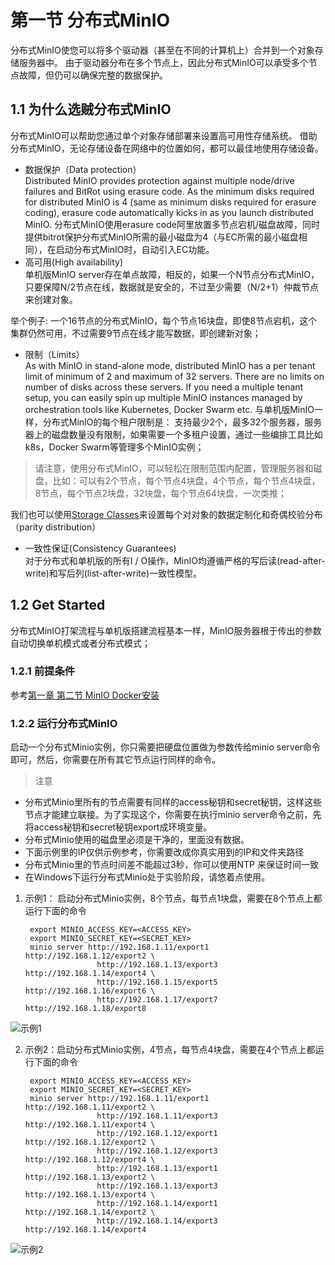 # 第一节 分布式MinIO
分布式MinIO使您可以将多个驱动器（甚至在不同的计算机上）合并到一个对象存储服务器中。 由于驱动器分布在多个节点上，因此分布式MinIO可以承受多个节点故障，但仍可以确保完整的数据保护。

## 1.1 为什么选贼分布式MinIO
分布式MinIO可以帮助您通过单个对象存储部署来设置高可用性存储系统。 借助分布式MinIO，无论存储设备在网络中的位置如何，都可以最佳地使用存储设备。

- 数据保护（Data protection）<br>
Distributed MinIO provides protection against multiple node/drive failures and BitRot using erasure code. As the minimum disks required for distributed MinIO is 4 (same as minimum disks required for erasure coding), erasure code automatically kicks in as you launch distributed MinIO.
分布式MinIO使用erasure code阿里放置多节点宕机/磁盘故障，同时提供bitrot保护分布式MinIO所需的最小磁盘为4（与EC所需的最小磁盘相同），在启动分布式MinIO时，自动引入EC功能。
- 高可用(High availability)<br>
单机版MinIO server存在单点故障，相反的，如果一个N节点分布式MinIO，只要保障N/2节点在线，数据就是安全的，不过至少需要（N/2+1）仲裁节点来创建对象。

举个例子: 一个16节点的分布式MinIO，每个节点16块盘，即使8节点宕机，这个集群仍然可用，不过需要9节点在线才能写数据，即创建新对象；
- 限制（Limits）<br>
As with MinIO in stand-alone mode, distributed MinIO has a per tenant limit of minimum of 2 and maximum of 32 servers. There are no limits on number of disks across these servers. If you need a multiple tenant setup, you can easily spin up multiple MinIO instances managed by orchestration tools like Kubernetes, Docker Swarm etc.
与单机版MinIO一样，分布式MinIO的每个租户限制是： 支持最少2个，最多32个服务器，服务器上的磁盘数量没有限制，如果需要一个多租户设置，通过一些编排工具比如k8s，Docker Swarm等管理多个MinIO实例；

>请注意，使用分布式MinIO，可以轻松在限制范围内配置，管理服务器和磁盘，比如：可以有2个节点，每个节点4块盘，4个节点，每个节点4块盘，8节点，每个节点2块盘，32块盘，每个节点64块盘，一次类推；

我们也可以使用[Storage Classes](https://github.com/minio/minio/tree/master/docs/erasure/storage-class)来设置每个对对象的数据定制化和奇偶校验分布（parity distribution）
- 一致性保证(Consistency Guarantees)<br>
对于分布式和单机版的所有I / O操作，MinIO均遵循严格的写后读(read-after-write)和写后列(list-after-write)一致性模型。

## 1.2 Get Started
分布式MinIO打架流程与单机版搭建流程基本一样，MinIO服务器根于传出的参数自动切换单机模式或者分布式模式；

### 1.2.1 前提条件
参考[第一章 第二节 MinIO Docker安装](/section1/install.md)

### 1.2.2 运行分布式MinIO
启动一个分布式Minio实例，你只需要把硬盘位置做为参数传给minio server命令即可，然后，你需要在所有其它节点运行同样的命令。

>注意
- 分布式Minio里所有的节点需要有同样的access秘钥和secret秘钥，这样这些节点才能建立联接。为了实现这个，你需要在执行minio server命令之前，先将access秘钥和secret秘钥export成环境变量。
- 分布式Minio使用的磁盘里必须是干净的，里面没有数据。
- 下面示例里的IP仅供示例参考，你需要改成你真实用到的IP和文件夹路径
- 分布式Minio里的节点时间差不能超过3秒，你可以使用NTP 来保证时间一致
- 在Windows下运行分布式Minio处于实验阶段，请悠着点使用。

1. 示例1： 启动分布式Minio实例，8个节点，每节点1块盘，需要在8个节点上都运行下面的命令

        export MINIO_ACCESS_KEY=<ACCESS_KEY>
        export MINIO_SECRET_KEY=<SECRET_KEY>
        minio server http://192.168.1.11/export1 http://192.168.1.12/export2 \
                       http://192.168.1.13/export3 http://192.168.1.14/export4 \
                       http://192.168.1.15/export5 http://192.168.1.16/export6 \
                       http://192.168.1.17/export7 http://192.168.1.18/export8
![示例1](/images/distributed-minio-001.JPG)

2. 示例2：启动分布式Minio实例，4节点，每节点4块盘，需要在4个节点上都运行下面的命令

        export MINIO_ACCESS_KEY=<ACCESS_KEY>
        export MINIO_SECRET_KEY=<SECRET_KEY>
        minio server http://192.168.1.11/export1 http://192.168.1.11/export2 \
                       http://192.168.1.11/export3 http://192.168.1.11/export4 \
                       http://192.168.1.12/export1 http://192.168.1.12/export2 \
                       http://192.168.1.12/export3 http://192.168.1.12/export4 \
                       http://192.168.1.13/export1 http://192.168.1.13/export2 \
                       http://192.168.1.13/export3 http://192.168.1.13/export4 \
                       http://192.168.1.14/export1 http://192.168.1.14/export2 \
                       http://192.168.1.14/export3 http://192.168.1.14/export4

![示例2](/images/distributed-minio-002.JPG)
